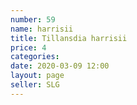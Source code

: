 ```yaml
---
number: 59
name: harrisii
title: Tillansdia harrisii
price: 4
categories:  
date: 2020-03-09 12:00
layout: page
seller: SLG
---
```

